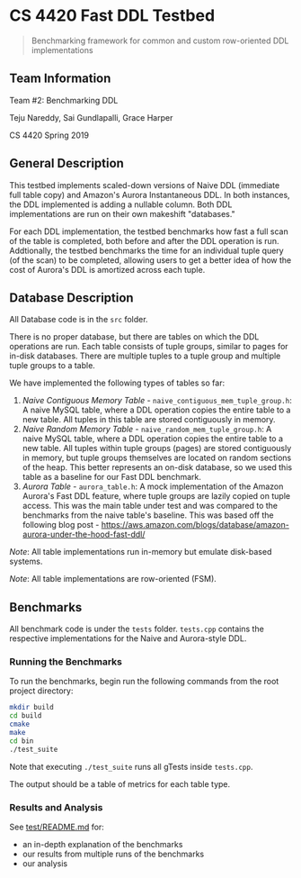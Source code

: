 # CS 4420 Fast DDL Testbed

> Benchmarking framework for common and custom row-oriented DDL implementations

## Team Information

Team #2: Benchmarking DDL

Teju Nareddy, Sai Gundlapalli, Grace Harper

CS 4420 Spring 2019

## General Description 

This testbed implements scaled-down versions of Naive DDL (immediate full table copy) and Amazon's Aurora Instantaneous DDL. In both instances, the DDL implemented is adding a nullable column. Both DDL implementations are run on their own makeshift "databases."

For each DDL implementation, the testbed benchmarks how fast a full scan of the table is completed, both before and after the DDL operation is run. Addtionally, the testbed benchmarks the time for an individual tuple query (of the scan) to be completed, allowing users to get a better idea of how the cost of Aurora's DDL is amortized across each tuple. 

## Database Description

All Database code is in the `src` folder.

There is no proper database, but there are tables on which the DDL operations are run.
Each table consists of tuple groups, similar to pages for in-disk databases. There are multiple tuples to a tuple group and multiple tuple groups to a table. 

We have implemented the following types of tables so far:

1. _Naive Contiguous Memory Table_ - `naive_contiguous_mem_tuple_group.h`: A naive MySQL table, where a DDL operation copies the entire table to a new table. All tuples in this table are stored contiguously in memory.
2. _Naive Random Memory Table_ - `naive_random_mem_tuple_group.h`: A naive MySQL table, where a DDL operation copies the entire table to a new table. All tuples within tuple groups (pages) are stored contiguously in memory, but tuple groups themselves are located on random sections of the heap. This better represents an on-disk database, so we used this table as a baseline for our Fast DDL benchmark.
3. _Aurora Table_ - `aurora_table.h`: A mock implementation of the Amazon Aurora's Fast DDL feature, where tuple groups are lazily copied on tuple access. This was the main table under test and was compared to the benchmarks from the naive table's baseline. This was based off the following blog post - https://aws.amazon.com/blogs/database/amazon-aurora-under-the-hood-fast-ddl/

_Note_: All table implementations run in-memory but emulate disk-based systems.

_Note_: All table implementations are row-oriented (FSM).

## Benchmarks

All benchmark code is under the `tests` folder.
`tests.cpp` contains the respective implementations for the Naive and Aurora-style DDL.

### Running the Benchmarks

To run the benchmarks, begin run the following commands from the root project directory: 

```bash
mkdir build
cd build
cmake
make
cd bin
./test_suite
```

Note that executing `./test_suite` runs all gTests inside `tests.cpp`.

The output should be a table of metrics for each table type.

### Results and Analysis

See [test/README.md](test/README.md) for:

- an in-depth explanation of the benchmarks
- our results from multiple runs of the benchmarks
- our analysis